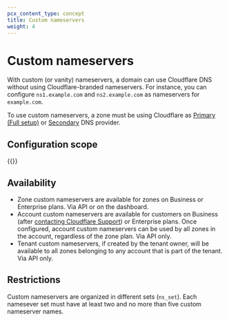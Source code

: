 ```yaml
---
pcx_content_type: concept
title: Custom nameservers
weight: 4
---
```


# Custom nameservers

With custom (or vanity) nameservers, a domain can use Cloudflare DNS without using Cloudflare-branded nameservers. For instance, you can configure `ns1.example.com` and `ns2.example.com` as nameservers for `example.com`.

To use custom nameservers, a zone must be using Cloudflare as [Primary (Full setup)](/dns/zone-setups/full-setup/) or [Secondary](/dns/zone-setups/zone-transfers/cloudflare-as-secondary/) DNS provider.

## Configuration scope

{{<directory-listing showDescriptions=true char_limit=400 >}}

## Availability

- Zone custom nameservers are available for zones on Business or Enterprise plans. Via API or on the dashboard.
- Account custom nameservers are available for customers on Business (after [contacting Cloudflare Support](/support/contacting-cloudflare-support/)) or Enterprise plans. Once configured, account custom nameservers can be used by all zones in the account, regardless of the zone plan. Via API only.
- Tenant custom nameservers, if created by the tenant owner, will be available to all zones belonging to any account that is part of the tenant. Via API only.

## Restrictions

Custom nameservers are organized in different sets (`ns_set`). Each namesever set must have at least two and no more than five custom nameserver names.